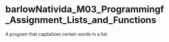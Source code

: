 # barlowNativida_M03_Programmingf_Assignment_Lists_and_Functions
A program that capitalizes certain words in a list.
